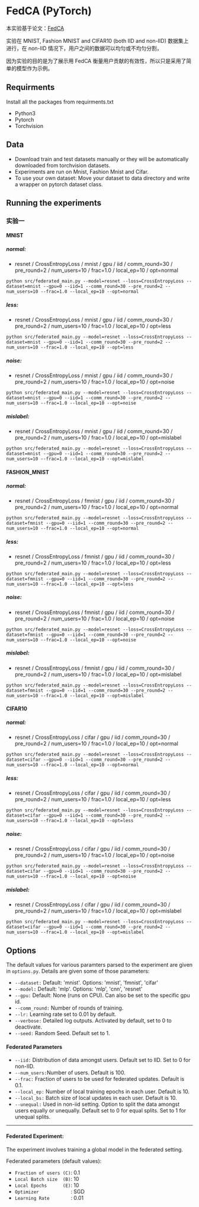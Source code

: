 # FedCA (PyTorch)

本实验基于论文：[FedCA]()

实验在 MNIST, Fashion MNIST and CIFAR10 (both IID and non-IID) 数据集上进行，在 non-IID 情况下，用户之间的数据可以均匀或不均匀分割，

因为实验的目的是为了展示用 FedCA 衡量用户贡献的有效性，所以只是采用了简单的模型作为示例。

## Requirments
Install all the packages from requirments.txt
* Python3
* Pytorch
* Torchvision

## Data
* Download train and test datasets manually or they will be automatically downloaded from torchvision datasets.
* Experiments are run on Mnist, Fashion Mnist and Cifar.
* To use your own dataset: Move your dataset to data directory and write a wrapper on pytorch dataset class.

## Running the experiments

### 实验一
#### MNIST
##### normal:
* resnet / CrossEntropyLoss / mnist / gpu / iid / comm_round=30 / pre_round=2 / num_users=10 / frac=1.0 / local_ep=10 / opt=normal
```
python src/federated_main.py --model=resnet --loss=CrossEntropyLoss --dataset=mnist --gpu=0 --iid=1 --comm_round=30 --pre_round=2 --num_users=10 --frac=1.0 --local_ep=10 --opt=normal
```
##### less:
* resnet / CrossEntropyLoss / mnist / gpu / iid / comm_round=30 / pre_round=2 / num_users=10 / frac=1.0 / local_ep=10 / opt=less
```
python src/federated_main.py --model=resnet --loss=CrossEntropyLoss --dataset=mnist --gpu=0 --iid=1 --comm_round=30 --pre_round=2 --num_users=10 --frac=1.0 --local_ep=10 --opt=less
```
##### noise:
* resnet / CrossEntropyLoss / mnist / gpu / iid / comm_round=30 / pre_round=2 / num_users=10 / frac=1.0 / local_ep=10 / opt=noise
```
python src/federated_main.py --model=resnet --loss=CrossEntropyLoss --dataset=mnist --gpu=0 --iid=1 --comm_round=30 --pre_round=2 --num_users=10 --frac=1.0 --local_ep=10 --opt=noise
```
##### mislabel:
* resnet / CrossEntropyLoss / mnist / gpu / iid / comm_round=30 / pre_round=2 / num_users=10 / frac=1.0 / local_ep=10 / opt=mislabel
```
python src/federated_main.py --model=resnet --loss=CrossEntropyLoss --dataset=mnist --gpu=0 --iid=1 --comm_round=30 --pre_round=2 --num_users=10 --frac=1.0 --local_ep=10 --opt=mislabel
```

#### FASHION_MNIST
##### normal:
* resnet / CrossEntropyLoss / fmnist / gpu / iid / comm_round=30 / pre_round=2 / num_users=10 / frac=1.0 / local_ep=10 / opt=normal
```
python src/federated_main.py --model=resnet --loss=CrossEntropyLoss --dataset=fmnist --gpu=0 --iid=1 --comm_round=30 --pre_round=2 --num_users=10 --frac=1.0 --local_ep=10 --opt=normal
```
##### less:
* resnet / CrossEntropyLoss / fmnist / gpu / iid / comm_round=30 / pre_round=2 / num_users=10 / frac=1.0 / local_ep=10 / opt=less
```
python src/federated_main.py --model=resnet --loss=CrossEntropyLoss --dataset=fmnist --gpu=0 --iid=1 --comm_round=30 --pre_round=2 --num_users=10 --frac=1.0 --local_ep=10 --opt=less
```
##### noise:
* resnet / CrossEntropyLoss / fmnist / gpu / iid / comm_round=30 / pre_round=2 / num_users=10 / frac=1.0 / local_ep=10 / opt=noise
```
python src/federated_main.py --model=resnet --loss=CrossEntropyLoss --dataset=fmnist --gpu=0 --iid=1 --comm_round=30 --pre_round=2 --num_users=10 --frac=1.0 --local_ep=10 --opt=noise
```
##### mislabel:
* resnet / CrossEntropyLoss / fmnist / gpu / iid / comm_round=30 / pre_round=2 / num_users=10 / frac=1.0 / local_ep=10 / opt=mislabel
```
python src/federated_main.py --model=resnet --loss=CrossEntropyLoss --dataset=fmnist --gpu=0 --iid=1 --comm_round=30 --pre_round=2 --num_users=10 --frac=1.0 --local_ep=10 --opt=mislabel
```

#### CIFAR10
##### normal:
* resnet / CrossEntropyLoss / cifar / gpu / iid / comm_round=30 / pre_round=2 / num_users=10 / frac=1.0 / local_ep=10 / opt=normal
```
python src/federated_main.py --model=resnet --loss=CrossEntropyLoss --dataset=cifar --gpu=0 --iid=1 --comm_round=30 --pre_round=2 --num_users=10 --frac=1.0 --local_ep=10 --opt=normal
```
##### less:
* resnet / CrossEntropyLoss / cifar / gpu / iid / comm_round=30 / pre_round=2 / num_users=10 / frac=1.0 / local_ep=10 / opt=less
```
python src/federated_main.py --model=resnet --loss=CrossEntropyLoss --dataset=cifar --gpu=0 --iid=1 --comm_round=30 --pre_round=2 --num_users=10 --frac=1.0 --local_ep=10 --opt=less
```
##### noise:
* resnet / CrossEntropyLoss / cifar / gpu / iid / comm_round=30 / pre_round=2 / num_users=10 / frac=1.0 / local_ep=10 / opt=noise
```
python src/federated_main.py --model=resnet --loss=CrossEntropyLoss --dataset=cifar --gpu=0 --iid=1 --comm_round=30 --pre_round=2 --num_users=10 --frac=1.0 --local_ep=10 --opt=noise
```
##### mislabel:
* resnet / CrossEntropyLoss / cifar / gpu / iid / comm_round=30 / pre_round=2 / num_users=10 / frac=1.0 / local_ep=10 / opt=mislabel
```
python src/federated_main.py --model=resnet --loss=CrossEntropyLoss --dataset=cifar --gpu=0 --iid=1 --comm_round=30 --pre_round=2 --num_users=10 --frac=1.0 --local_ep=10 --opt=mislabel
```

## Options
The default values for various paramters parsed to the experiment are given in ```options.py```. Details are given some of those parameters:

* ```--dataset:```  Default: 'mnist'. Options: 'mnist', 'fmnist', 'cifar'
* ```--model:```    Default: 'mlp'. Options: 'mlp', 'cnn', 'resnet'
* ```--gpu:```      Default: None (runs on CPU). Can also be set to the specific gpu id.
* ```--comm_round:```   Number of rounds of training.
* ```--lr:```       Learning rate set to 0.01 by default.
* ```--verbose:```  Detailed log outputs. Activated by default, set to 0 to deactivate.
* ```--seed:```     Random Seed. Default set to 1.

#### Federated Parameters
* ```--iid:```      Distribution of data amongst users. Default set to IID. Set to 0 for non-IID.
* ```--num_users:```Number of users. Default is 100.
* ```--frac:```     Fraction of users to be used for federated updates. Default is 0.1.
* ```--local_ep:``` Number of local training epochs in each user. Default is 10.
* ```--local_bs:``` Batch size of local updates in each user. Default is 10.
* ```--unequal:```  Used in non-iid setting. Option to split the data amongst users equally or unequally. Default set to 0 for equal splits. Set to 1 for unequal splits.

----

#### Federated Experiment:
The experiment involves training a global model in the federated setting.

Federated parameters (default values):
* ```Fraction of users (C)```: 0.1 
* ```Local Batch size  (B)```: 10 
* ```Local Epochs      (E)```: 10 
* ```Optimizer            ```: SGD 
* ```Learning Rate        ```: 0.01 <br />

